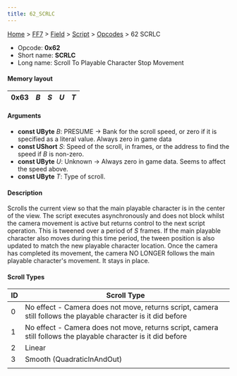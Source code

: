 ```yaml
---
title: 62_SCRLC
---
```


[Home](../../../../index.md) > [FF7](../../../../FF7.md) > [Field](../../../Field.md) > [Script](../../Script.md) > [Opcodes](../Opcodes.md) > 62 SCRLC

-   Opcode: **0x62**
-   Short name: **SCRLC**
-   Long name: Scroll To Playable Character Stop Movement

#### Memory layout

| 0x63 | *B* | *S* | *U* | *T* |
|------|-----|-----|-----|-----|

#### Arguments

-   **const UByte** *B*: PRESUME -&gt; Bank for the scroll speed, or zero if it is specified as a literal value. Always zero in game data
-   **const UShort** *S*: Speed of the scroll, in frames, or the address to find the speed if *B* is non-zero.
-   **const UByte** *U*: Unknown -&gt; Always zero in game data. Seems to affect the speed above.
-   **const UByte** *T*: Type of scroll.

#### Description

Scrolls the current view so that the main playable character is in the center of the view. The script executes asynchronously and does not block whilst the camera movement is active but returns control to the next script operation. This is tweened over a period of *S* frames. If the main playable character also moves during this time period, the tween position is also updated to match the new playable character location. Once the camera has completed its movement, the camera NO LONGER follows the main playable character's movement. It stays in place.

#### Scroll Types

| ID  | Scroll Type                                                                                                    |
|-----|----------------------------------------------------------------------------------------------------------------|
| 0   | No effect - Camera does not move, returns script, camera still follows the playable character is it did before |
| 1   | No effect - Camera does not move, returns script, camera still follows the playable character is it did before |
| 2   | Linear                                                                                                         |
| 3   | Smooth (QuadraticInAndOut)                                                                                     |
|     |                                                                                                                |
